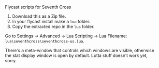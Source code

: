 Flycast scripts for Seventh Cross

1. Download this as a Zip file. 
1. In your flycast install make a `lua` folder.
1. Copy the extracted repo in the `lua` folder.

Go to Settings -> Advanced -> Lua Scripting -> Lua Filename: `lua\seventhcross\seventhcross-us.lua`.

There's a meta-window that controls which windows are visible, otherwise the stat display window is open by default. Lotta stuff doesn't work yet, sorry.
